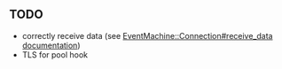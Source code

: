 TODO
---------------
- correctly receive data (see [EventMachine::Connection#receive_data documentation](http://eventmachine.rubyforge.org/EventMachine/Connection.html#receive_data-instance_method))
- TLS for pool hook
